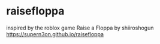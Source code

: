 # raisefloppa
inspired by the roblox game Raise a Floppa by shiiroshogun
https://supern3on.github.io/raisefloppa
